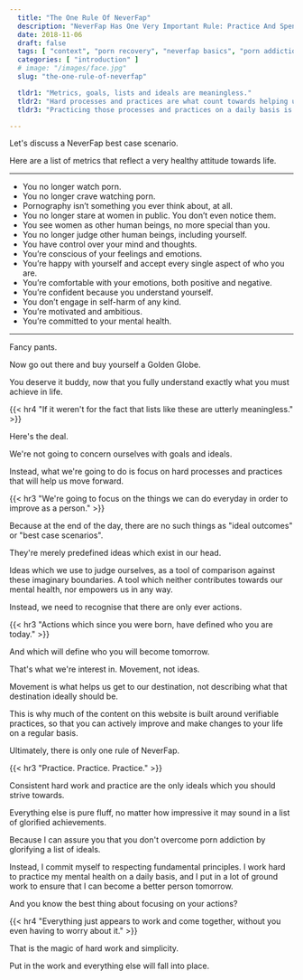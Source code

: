 ```yaml
---
  title: "The One Rule Of NeverFap"
  description: "NeverFap Has One Very Important Rule: Practice And Spending The Time To Practice Is The Only Thing That Matters To Your Porn Recovery."
  date: 2018-11-06
  draft: false
  tags: [ "context", "porn recovery", "neverfap basics", "porn addiction", "addiction", "awareness", "nofap", "neverfap", "neverfap deluxe", "neverfap basics" ]
  categories: [ "introduction" ]
  # image: "/images/face.jpg"
  slug: "the-one-rule-of-neverfap"

  tldr1: "Metrics, goals, lists and ideals are meaningless."
  tldr2: "Hard processes and practices are what count towards helping us move forward."
  tldr3: "Practicing those processes and practices on a daily basis is key."

---
```




<!-- Very happy with edit -->

Let's discuss a NeverFap best case scenario.

Here are a list of metrics that reflect a very healthy attitude towards life.

<hr class="hrul"/>

- You no longer watch porn.
- You no longer crave watching porn.
- Pornography isn’t something you ever think about, at all. 
- You no longer stare at women in public. You don’t even notice them.
- You see women as other human beings, no more special than you.
- You no longer judge other human beings, including yourself. 
- You have control over your mind and thoughts. 
- You’re conscious of your feelings and emotions. 
- You’re happy with yourself and accept every single aspect of who you are.
- You’re comfortable with your emotions, both positive and negative. 
- You’re confident because you understand yourself. 
- You don’t engage in self-harm of any kind.
- You’re motivated and ambitious.
- You’re committed to your mental health.

<hr class="hrul__bottom"/>

Fancy pants.

Now go out there and buy yourself a Golden Globe. 

You deserve it buddy, now that you fully understand exactly what you must achieve in life.


{{< hr4 "If it weren't for the fact that lists like these are utterly meaningless." >}}


Here's the deal.

We're not going to concern ourselves with goals and ideals. 

Instead, what we're going to do is focus on hard processes and practices that will help us move forward.

<!-- This is something I talk about extensively in my <a class="link" href="/articles/why-am-I-a-porn-addict">"Why Am I A Porn Addict?"</a> article. -->


{{< hr3 "We're going to focus on the things we can do everyday in order to improve as a person." >}}


Because at the end of the day, there are no such things as "ideal outcomes" or "best case scenarios". 

They're merely predefined ideas which exist in our head.

Ideas which we use to judge ourselves, as a tool of comparison against these imaginary boundaries. A tool which neither contributes towards our mental health, nor empowers us in any way. 

Instead, we need to recognise that there are only ever actions. 

{{< hr3 "Actions which since you were born, have defined who you are today." >}}

And which will define who you will become tomorrow.

That's what we're interest in. Movement, not ideas.

Movement is what helps us get to our destination, not describing what that destination ideally should be.

This is why much of the content on this website is built around verifiable practices, so that you can actively improve and make changes to your life on a regular basis.

Ultimately, there is only one rule of NeverFap.

{{< hr3 "Practice. Practice. Practice." >}}

Consistent hard work and practice are the only ideals which you should strive towards.

Everything else is pure fluff, no matter how impressive it may sound in a list of glorified achievements.

Because I can assure you that you don't overcome porn addiction by glorifying a list of ideals.

Instead, I commit myself to respecting fundamental principles. I work hard to practice my mental health on a daily basis, and I put in a lot of ground work to ensure that I can become a better person tomorrow.

And you know the best thing about focusing on your actions?

{{< hr4 "Everything just appears to work and come together, without you even having to worry about it." >}}

That is the magic of hard work and simplicity.

Put in the work and everything else will fall into place.


<!-- List of practices. -->

<!-- Mention the application. -->


